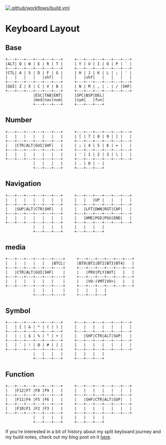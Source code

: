 
[![.github/workflows/build.yml](https://github.com/solenberg/zmk-config-corne/actions/workflows/build.yml/badge.svg?event=workflow_run)](https://github.com/solenberg/zmk-config-corne/actions/workflows/build.yml)

# Keyboard Layout

## Base

```text
+---+---+---+---+---+---+     +---+---+---+---+---+---+
|ALT| Q | W | E | R | T |     | Y | U | I | O | P | ` |
+---+---+---+---+---+---+     +---+---+---+---+---+---+
|CTL| A | S | D | F | G |     | H | J | K | L | ; | ' |
|   |   |   |   |shf|   |     |   |shf|   |   |   |   |
+---+---+---+---+---+---+     +---+---+---+---+---+---+
|GUI| Z | X | C | V | B |     | N | M | , | . | / |SHF|
+---+---+---+---+---+---+     +---+---+---+---+---+---+
            |ESC|TAB|ENT|     |SPC|BSP|DEL| 
            |med|nav|num|     |sym|   |fun|
            +---+---+---+     +---+---+---+
```

## Number

```text
+---+---+---+---+---+---+     +---+---+---+---+---+---+
|   |   |   |   |   |   |     | [ | 7 | 8 | 9 | ] |   |
+---+---+---+---+---+---+     +---+---+---+---+---+---+
|   |CTR|ALT|GUI|SHF|   |     | ; | 4 | 5 | 6 | = |   |
+---+---+---+---+---+---+     +---+---+---+---+---+---+
|   |   |   |   |   |   |     | ' | 1 | 2 | 3 | \ |   |
+---+---+---+---+---+---+     +---+---+---+---+---+---+
            |   |   |   |     | . | 0 | - |
            +---+---+---+     +---+---+---+
```

## Navigation

```text
+---+---+---+---+---+---+     +---+---+---+---+---+---+
|   |   |   |   |   |   |     |   |   |UP |   |   |   |
+---+---+---+---+---+---+     +---+---+---+---+---+---+
|   |SUP|ALT|CTR|SHF|   |     |   |LFT|DWN|RGT|CAP|   |
+---+---+---+---+---+---+     +---+---+---+---+---+---+
|   |   |   |   |   |   |     |   |HME|PGD|PGU|END|   |
+---+---+---+---+---+---+     +---+---+---+---+---+---+
            |   |   |   |     |   |   |   |
            +---+---+---+     +---+---+---+
```

## media

```text
+---+---+---+---+---+----+     +---+---+---+---+---+---+
|   |   |   |   |   |BTCL|     |BT0|BT1|BT2|BT3|BT4|   |
+---+---+---+---+---+----+     +---+---+---+---+---+---+
|   |CTR|ALT|GUI|SHF|    |     |   |PRV|PLY|NXT|   |   |
+---+---+---+---+---+----+     +---+---+---+---+---+---+
|   |   |   |   |   |    |     |   |VO-|VMT|VO+|   |   |
+---+---+---+---+---+----+     +---+---+---+---+---+---+
            |   |   |    |     |   |   |   |
            +---+---+----+     +---+---+---+
```

## Symbol

```text
+---+---+---+---+---+---+     +---+---+---+---+---+---+
|   | { | & | * | ( | ) |     |   |   |   |   |   |   |
+---+---+---+---+---+---+     +---+---+---+---+---+---+
|   | : | $ | % | ^ | + |     |   |SHF|CTR|ALT|SUP|   |
+---+---+---+---+---+---+     +---+---+---+---+---+---+
|   | ` | ! | @ | # | | |     |   |   |   |   |   |   |
+---+---+---+---+---+---+     +---+---+---+---+---+---+
            |   |   |   |     |   |   |   |
            +---+---+---+     +---+---+---+
```

## Function

```text
+---+---+---+---+---+---+     +---+---+---+---+---+---+
|   |F12|F7 |F8 |F9 |   |     |   |   |   |   |   |   |
+---+---+---+---+---+---+     +---+---+---+---+---+---+
|   |F11|F4 |F5 |F6 |   |     |   |SHF|CTR|ALT|SUP|   |
+---+---+---+---+---+---+     +---+---+---+---+---+---+
|   |F10|F1 |F2 |F3 |   |     |   |   |   |   |   |   |
+---+---+---+---+---+---+     +---+---+---+---+---+---+
            |   |   |   |     |   |   |   |
            +---+---+---+     +---+---+---+
```

If you're interested in a bit of history about my split keyboard journey and my
build notes, check out my blog post on it [here](https://phrak.dev/blog/corne).
